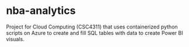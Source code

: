 # nba-analytics
Project for Cloud Computing (CSC4311) that uses containerized python scripts on Azure to create and fill SQL tables with data to create Power BI visuals. 
